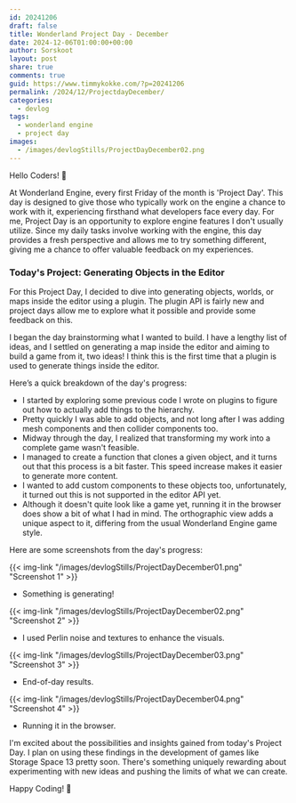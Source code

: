 ```yaml
---
id: 20241206
draft: false
title: Wonderland Project Day - December
date: 2024-12-06T01:00:00+00:00
author: Sorskoot
layout: post
share: true
comments: true
guid: https://www.timmykokke.com/?p=20241206
permalink: /2024/12/ProjectdayDecember/
categories:
  - devlog
tags:
  - wonderland engine
  - project day
images:
  - /images/devlogStills/ProjectDayDecember02.png
---
```


Hello Coders! 👾

At Wonderland Engine, every first Friday of the month is 'Project Day'. This day is designed to give those who typically work on the engine a chance to work with it, experiencing firsthand what developers face every day. For me, Project Day is an opportunity to explore engine features I don't usually utilize. Since my daily tasks involve working with the engine, this day provides a fresh perspective and allows me to try something different, giving me a chance to offer valuable feedback on my experiences.

### Today's Project: Generating Objects in the Editor

For this Project Day, I decided to dive into generating objects, worlds, or maps inside the editor using a plugin. The plugin API is fairly new and project days allow me to explore what it possible and provide some feedback on this.

I began the day brainstorming what I wanted to build. I have a lengthy list of ideas, and I settled on generating a map inside the editor and aiming to build a game from it, two ideas! I think this is the first time that a plugin is used to generate things inside the editor.

Here’s a quick breakdown of the day's progress:

- I started by exploring some previous code I wrote on plugins to figure out how to actually add things to the hierarchy.
- Pretty quickly I was able to add objects, and not long after I was adding mesh components and then collider components too.
- Midway through the day, I realized that transforming my work into a complete game wasn't feasible.
- I managed to create a function that clones a given object, and it turns out that this process is a bit faster. This speed increase makes it easier to generate more content.
- I wanted to add custom components to these objects too, unfortunately, it turned out this is not supported in the editor API yet.
- Although it doesn't quite look like a game yet, running it in the browser does show a bit of what I had in mind. The orthographic view adds a unique aspect to it, differing from the usual Wonderland Engine game style.

Here are some screenshots from the day's progress:

{{< img-link "/images/devlogStills/ProjectDayDecember01.png" "Screenshot 1" >}}

- Something is generating!

{{< img-link "/images/devlogStills/ProjectDayDecember02.png" "Screenshot 2" >}}

- I used Perlin noise and textures to enhance the visuals.

{{< img-link "/images/devlogStills/ProjectDayDecember03.png" "Screenshot 3" >}}

- End-of-day results.

{{< img-link "/images/devlogStills/ProjectDayDecember04.png" "Screenshot 4" >}}

- Running it in the browser.

I'm excited about the possibilities and insights gained from today's Project Day. I plan on using these findings in the development of games like Storage Space 13 pretty soon. There's something uniquely rewarding about experimenting with new ideas and pushing the limits of what we can create.

Happy Coding! 🚀
